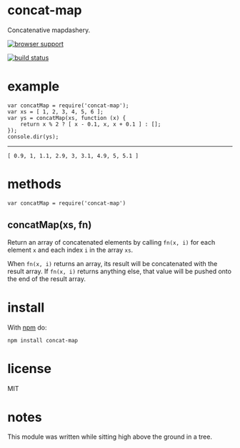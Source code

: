 <h1 id="concat-map">concat-map</h1>

<p>Concatenative mapdashery.</p>

<p><a href="http://ci.testling.com/substack/node-concat-map"><img src="http://ci.testling.com/substack/node-concat-map.png" alt="browser support" /></a></p>

<p><a href="http://travis-ci.org/substack/node-concat-map"><img src="https://secure.travis-ci.org/substack/node-concat-map.png" alt="build status" /></a></p>

<h1 id="example">example</h1>

<pre><code class="js">var concatMap = require('concat-map');
var xs = [ 1, 2, 3, 4, 5, 6 ];
var ys = concatMap(xs, function (x) {
    return x % 2 ? [ x - 0.1, x, x + 0.1 ] : [];
});
console.dir(ys);
</code></pre>

<hr />

<pre><code>[ 0.9, 1, 1.1, 2.9, 3, 3.1, 4.9, 5, 5.1 ]
</code></pre>

<h1 id="methods">methods</h1>

<pre><code class="js">var concatMap = require('concat-map')
</code></pre>

<h2 id="concatmapxs%2C-fn">concatMap(xs, fn)</h2>

<p>Return an array of concatenated elements by calling <code>fn(x, i)</code> for each element
<code>x</code> and each index <code>i</code> in the array <code>xs</code>.</p>

<p>When <code>fn(x, i)</code> returns an array, its result will be concatenated with the
result array. If <code>fn(x, i)</code> returns anything else, that value will be pushed
onto the end of the result array.</p>

<h1 id="install">install</h1>

<p>With <a href="http://npmjs.org">npm</a> do:</p>

<pre><code>npm install concat-map
</code></pre>

<h1 id="license">license</h1>

<p>MIT</p>

<h1 id="notes">notes</h1>

<p>This module was written while sitting high above the ground in a tree.</p>
